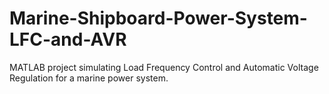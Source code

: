 # Marine-Shipboard-Power-System-LFC-and-AVR
MATLAB project simulating Load Frequency Control and Automatic Voltage Regulation for a marine power system.
